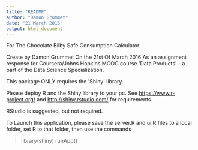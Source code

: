 ```yaml
---
title: "README"
author: "Damon Grummet"
date: "21 March 2016"
output: html_document
---
```


For The Chocolate Bilby Safe Consumption Calculator

 Create by Damon Grummet
 On the 21st Of March 2016
 As an assignment response for Coursera/Johns Hopkins MOOC course 'Data Products' - a part
 of the Data Science Specialization.

 This package ONLY requires the 'Shiny' library.

Please deploy R and the Shiny library to your pc.  See
https://www.r-project.org/ 
and
http://shiny.rstudio.com/
for requirements.

RStudio is suggested, but not required.

To Launch this application, please save the server.R and ui.R files to a local folder, set R to that folder, then use the commands

> library(shiny)
> runApp()
